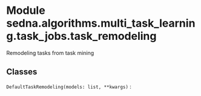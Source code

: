 Module sedna.algorithms.multi_task_learning.task_jobs.task_remodeling
=====================================================================
Remodeling tasks from task mining

Classes
-------

`DefaultTaskRemodeling(models: list, **kwargs)`
:
